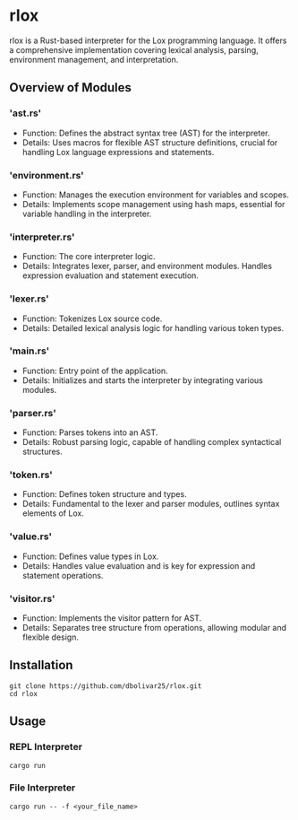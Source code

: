 # rlox

rlox is a Rust-based interpreter for the Lox programming language. It offers a
comprehensive implementation covering lexical analysis, parsing, environment
management, and interpretation.

## Overview of Modules

### 'ast.rs'

- Function: Defines the abstract syntax tree (AST) for the interpreter.
- Details: Uses macros for flexible AST structure definitions, crucial for
  handling Lox language expressions and statements.

### 'environment.rs'

- Function: Manages the execution environment for variables and scopes.
- Details: Implements scope management using hash maps, essential for variable
  handling in the interpreter.

### 'interpreter.rs'

- Function: The core interpreter logic.
- Details: Integrates lexer, parser, and environment modules. Handles expression
  evaluation and statement execution.

### 'lexer.rs'

- Function: Tokenizes Lox source code.
- Details: Detailed lexical analysis logic for handling various token types.

### 'main.rs'

- Function: Entry point of the application.
- Details: Initializes and starts the interpreter by integrating various
  modules.

### 'parser.rs'

- Function: Parses tokens into an AST.
- Details: Robust parsing logic, capable of handling complex syntactical
  structures.

### 'token.rs'

- Function: Defines token structure and types.
- Details: Fundamental to the lexer and parser modules, outlines syntax elements
  of Lox.

### 'value.rs'

- Function: Defines value types in Lox.
- Details: Handles value evaluation and is key for expression and statement
  operations.

### 'visitor.rs'

- Function: Implements the visitor pattern for AST.
- Details: Separates tree structure from operations, allowing modular and
  flexible design.

## Installation

```
git clone https://github.com/dbolivar25/rlox.git
cd rlox
```

## Usage

### REPL Interpreter

```
cargo run
```

### File Interpreter

```
cargo run -- -f <your_file_name>
```
